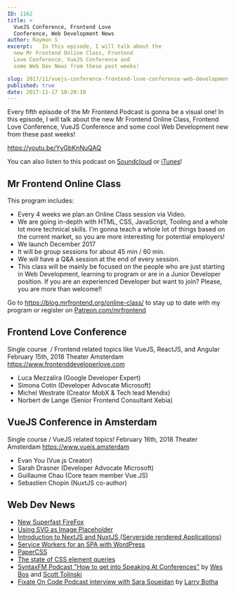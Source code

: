 ```yaml
---
ID: 1162
title: >
  VueJS Conference, Frontend Love
  Conference, Web Development News
author: Raymon S
excerpt:   In this episode, I will talk about the
  new Mr Frontend Online Class, Frontend
  Love Conference, VueJS Conference and
  some Web Dev News from these past weeks!

slug: 2017/11/vuejs-conference-frontend-love-conference-web-development-news/
published: true
date: 2017-11-17 10:28:18
---
```

Every fifth episode of the Mr Frontend Podcast is gonna be a visual one! In this episode, I will talk about the new Mr Frontend Online Class, Frontend Love Conference, VueJS Conference and some cool Web Development new from these past weeks!

https://youtu.be/YyGbKnNuQAQ

You can also listen to this podcast on <a href="https://soundcloud.com/mr-frontend-community/mr-frontend-podcast-5-vuejs-conference-frontend-love-conference-web-development-news" target="_blank" rel="noopener">Soundcloud</a> or <a href="https://itunes.apple.com/us/podcast/mr-frontend-community/id1271838550?mt=2" target="_blank" rel="noopener">iTunes</a>!
<h2><b>Mr Frontend Online Class</b></h2>
This program includes:
<ul>
 	<li>Every 4 weeks we plan an Online Class session via Video.</li>
 	<li>We are going in-depth with HTML, CSS, JavaScript, Tooling and a whole lot more technical skills. I'm gonna teach a whole lot of things based on the current market, so you are more interesting for potential employers!</li>
 	<li>We launch December 2017</li>
 	<li>It will be group sessions for about 45 min / 60 min.</li>
 	<li>We will have a Q&amp;A session at the end of every session.</li>
 	<li>This class will be mainly be focused on the people who are just starting in Web Development, learning to program or are in a Junior Developer position. If you are an experienced Developer but want to join? Please, you are more than welcome!!</li>
</ul>
Go to <a href="https://blog.mrfrontend.org/online-class/">https://blog.mrfrontend.org/online-class/</a> to stay up to date with my program or register on <a href="http://Patreon.com/mrfrontend">Patreon.com/mrfrontend</a>
<h2><b>Frontend Love Conference</b></h2>
Single course  / Frontend related topics like VueJS, ReactJS, and Angular
February 15th, 2018
Theater Amsterdam
<a href="https://www.frontenddeveloperlove.com">https://www.frontenddeveloperlove.com</a>
<ul>
 	<li>Luca Mezzalira (Google Developer Expert)</li>
 	<li>Simona Cotin (Developer Advocate Microsoft)</li>
 	<li>Michel Westrate (Creator MobX &amp; Tech lead Mendix)</li>
 	<li>Norbert de Lange (Senior Frontend Consultant Xebia)</li>
</ul>
<h2><b>VueJS Conference in Amsterdam</b></h2>
Single course / VueJS related topics!
February 16th, 2018
Theater Amsterdam
<a href="https://www.vuejs.amsterdam">https://www.vuejs.amsterdam</a>
<ul>
 	<li>Evan You (Vue.js Creator)</li>
 	<li>Sarah Drasner (Developer Advocate Microsoft)</li>
 	<li>Guillaume Chau (Core team member Vue.JS)</li>
 	<li>Sebastien Chopin (NuxtJS co-author)</li>
</ul>
<h2><b>Web Dev News</b></h2>
<ul>
 	<li><a href="https://firefox.com" target="_blank" rel="noopener">New Superfast FireFox</a></li>
 	<li><a href="https://jmperezperez.com/svg-placeholders/" target="_blank" rel="noopener">Using SVG as Image Placeholder</a></li>
 	<li><a href="https://blog.mrfrontend.org/2017/11/introduction-ssr-nextjs-nodejs-reactjs-nuxtjs-vuejs/" target="_blank" rel="noopener">Introduction to NextJS and NuxtJS (Serverside rendered Applications)</a></li>
 	<li><a href="https://www.smashingmagazine.com/2017/10/service-worker-single-page-application-wordpress-sites/" target="_blank" rel="noopener">Service Workers for an SPA with WordPress</a></li>
 	<li><a href="https://github.com/rhyneav/papercss" target="_blank" rel="noopener">PaperCSS</a></li>
 	<li><a href="https://webdesign.tutsplus.com/articles/the-current-state-of-element-queries--cms-29690/" target="_blank" rel="noopener">The state of CSS element queries</a></li>
 	<li><a href="https://syntax.fm" target="_blank" rel="noopener">SyntaxFM Podcast "How to get into Speaking At Conferences"</a> by <a href="https://twitter.com/wesbos" target="_blank" rel="noopener">Wes Bos</a> and <a href="https://twitter.com/stolinski" target="_blank" rel="noopener">Scott Tolinski</a></li>
 	<li><a href="http://fixate.it/podcast/sticking-to-the-essentials-sara-soueidan/" target="_blank" rel="noopener">Fixate On Code Podcast interview with Sara Soueidan</a> by <a title="Posts by Larry Botha" href="https://twitter.com/larrybotha" target="_blank" rel="author noopener">Larry Botha</a></li>
</ul>